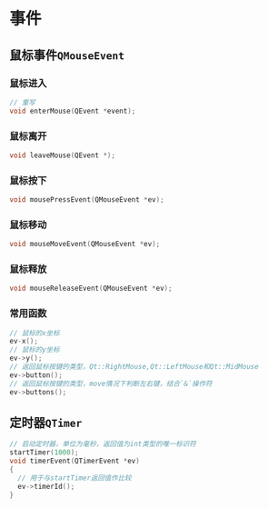 # 事件
## 鼠标事件`QMouseEvent`
### 鼠标进入
```c++
// 重写
void enterMouse(QEvent *event);
```
### 鼠标离开
```c++
void leaveMouse(QEvent *);
```
### 鼠标按下
```c++
void mousePressEvent(QMouseEvent *ev);
```
### 鼠标移动
```c++
void mouseMoveEvent(QMouseEvent *ev);
```
### 鼠标释放
```c++
void mouseReleaseEvent(QMouseEvent *ev);
```
### 常用函数
```c++
// 鼠标的x坐标
ev-x();
// 鼠标的y坐标
ev->y();
// 返回鼠标按键的类型，Qt::RightMouse,Qt::LeftMouse和Qt::MidMouse
ev->button();
// 返回鼠标按键的类型，move情况下判断左右键，结合`&`操作符
ev->buttons();
```
## 定时器`QTimer`
```c++
// 启动定时器，单位为毫秒，返回值为int类型的唯一标识符
startTimer(1000);
void timerEvent(QTimerEvent *ev)
{
  // 用于与startTimer返回值作比较
  ev->timerId();
}
```
